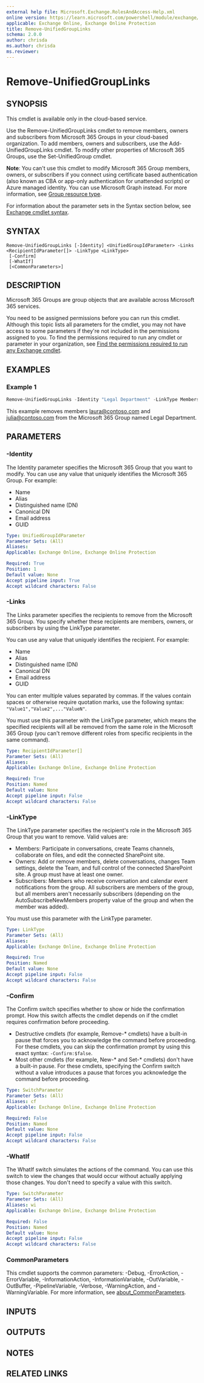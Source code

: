 ```yaml
---
external help file: Microsoft.Exchange.RolesAndAccess-Help.xml
online version: https://learn.microsoft.com/powershell/module/exchange/remove-unifiedgrouplinks
applicable: Exchange Online, Exchange Online Protection
title: Remove-UnifiedGroupLinks
schema: 2.0.0
author: chrisda
ms.author: chrisda
ms.reviewer:
---
```


# Remove-UnifiedGroupLinks

## SYNOPSIS
This cmdlet is available only in the cloud-based service.

Use the Remove-UnifiedGroupLinks cmdlet to remove members, owners and subscribers from Microsoft 365 Groups in your cloud-based organization. To add members, owners and subscribers, use the Add-UnifiedGroupLinks cmdlet. To modify other properties of Microsoft 365 Groups, use the Set-UnifiedGroup cmdlet.

**Note**: You can't use this cmdlet to modify Microsoft 365 Group members, owners, or subscribers if you connect using certificate based authentication (also known as CBA or app-only authentication for unattended scripts) or Azure managed identity. You can use Microsoft Graph instead. For more information, see [Group resource type](https://learn.microsoft.com/graph/api/resources/group).

For information about the parameter sets in the Syntax section below, see [Exchange cmdlet syntax](https://learn.microsoft.com/powershell/exchange/exchange-cmdlet-syntax).

## SYNTAX

```
Remove-UnifiedGroupLinks [-Identity] <UnifiedGroupIdParameter> -Links <RecipientIdParameter[]> -LinkType <LinkType>
 [-Confirm]
 [-WhatIf]
 [<CommonParameters>]
```

## DESCRIPTION
Microsoft 365 Groups are group objects that are available across Microsoft 365 services.

You need to be assigned permissions before you can run this cmdlet. Although this topic lists all parameters for the cmdlet, you may not have access to some parameters if they're not included in the permissions assigned to you. To find the permissions required to run any cmdlet or parameter in your organization, see [Find the permissions required to run any Exchange cmdlet](https://learn.microsoft.com/powershell/exchange/find-exchange-cmdlet-permissions).

## EXAMPLES

### Example 1
```powershell
Remove-UnifiedGroupLinks -Identity "Legal Department" -LinkType Members -Links laura@contoso.com,julia@contoso.com
```

This example removes members laura@contoso.com and julia@contoso.com from the Microsoft 365 Group named Legal Department.

## PARAMETERS

### -Identity
The Identity parameter specifies the Microsoft 365 Group that you want to modify. You can use any value that uniquely identifies the Microsoft 365 Group. For example:

- Name
- Alias
- Distinguished name (DN)
- Canonical DN
- Email address
- GUID

```yaml
Type: UnifiedGroupIdParameter
Parameter Sets: (All)
Aliases:
Applicable: Exchange Online, Exchange Online Protection

Required: True
Position: 1
Default value: None
Accept pipeline input: True
Accept wildcard characters: False
```

### -Links
The Links parameter specifies the recipients to remove from the Microsoft 365 Group. You specify whether these recipients are members, owners, or subscribers by using the LinkType parameter.

You can use any value that uniquely identifies the recipient. For example:

- Name
- Alias
- Distinguished name (DN)
- Canonical DN
- Email address
- GUID

You can enter multiple values separated by commas. If the values contain spaces or otherwise require quotation marks, use the following syntax: `"Value1","Value2",..."ValueN"`.

You must use this parameter with the LinkType parameter, which means the specified recipients will all be removed from the same role in the Microsoft 365 Group (you can't remove different roles from specific recipients in the same command).

```yaml
Type: RecipientIdParameter[]
Parameter Sets: (All)
Aliases:
Applicable: Exchange Online, Exchange Online Protection

Required: True
Position: Named
Default value: None
Accept pipeline input: False
Accept wildcard characters: False
```

### -LinkType
The LinkType parameter specifies the recipient's role in the Microsoft 365 Group that you want to remove. Valid values are:

- Members: Participate in conversations, create Teams channels, collaborate on files, and edit the connected SharePoint site.
- Owners: Add or remove members, delete conversations, changes Team settings, delete the Team, and full control of the connected SharePoint site. A group must have at least one owner.
- Subscribers: Members who receive conversation and calendar event notifications from the group. All subscribers are members of the group, but all members aren't necessarily subscribers (depending on the AutoSubscribeNewMembers property value of the group and when the member was added).

You must use this parameter with the LinkType parameter.

```yaml
Type: LinkType
Parameter Sets: (All)
Aliases:
Applicable: Exchange Online, Exchange Online Protection

Required: True
Position: Named
Default value: None
Accept pipeline input: False
Accept wildcard characters: False
```

### -Confirm
The Confirm switch specifies whether to show or hide the confirmation prompt. How this switch affects the cmdlet depends on if the cmdlet requires confirmation before proceeding.

- Destructive cmdlets (for example, Remove-\* cmdlets) have a built-in pause that forces you to acknowledge the command before proceeding. For these cmdlets, you can skip the confirmation prompt by using this exact syntax: `-Confirm:$false`.
- Most other cmdlets (for example, New-\* and Set-\* cmdlets) don't have a built-in pause. For these cmdlets, specifying the Confirm switch without a value introduces a pause that forces you acknowledge the command before proceeding.

```yaml
Type: SwitchParameter
Parameter Sets: (All)
Aliases: cf
Applicable: Exchange Online, Exchange Online Protection

Required: False
Position: Named
Default value: None
Accept pipeline input: False
Accept wildcard characters: False
```

### -WhatIf
The WhatIf switch simulates the actions of the command. You can use this switch to view the changes that would occur without actually applying those changes. You don't need to specify a value with this switch.

```yaml
Type: SwitchParameter
Parameter Sets: (All)
Aliases: wi
Applicable: Exchange Online, Exchange Online Protection

Required: False
Position: Named
Default value: None
Accept pipeline input: False
Accept wildcard characters: False
```

### CommonParameters
This cmdlet supports the common parameters: -Debug, -ErrorAction, -ErrorVariable, -InformationAction, -InformationVariable, -OutVariable, -OutBuffer, -PipelineVariable, -Verbose, -WarningAction, and -WarningVariable. For more information, see [about_CommonParameters](https://go.microsoft.com/fwlink/p/?LinkID=113216).

## INPUTS

## OUTPUTS

## NOTES

## RELATED LINKS
